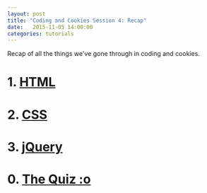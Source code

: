 ```yaml
---
layout: post
title: "Coding and Cookies Session 4: Recap"
date:   2015-11-05 14:00:00
categories: tutorials
---
```


Recap of all the things we've gone through in coding and cookies.

# 1. [HTML](/tutorials/recap/2015/11/05/html-recap.html)

# 2. [CSS](/tutorials/recap/2015/11/05/css-recap.html)

# 3. [jQuery](/tutorials/recap/2015/11/05/jquery-recap.html)

# 0. [The Quiz :o](http://quiz.hugodf.xyz)  
